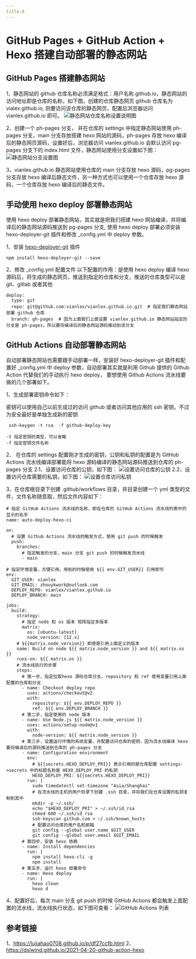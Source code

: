 ```yaml
---
title:6
---
```

# GitHub Pages + GitHub Action + Hexo 搭建自动部署的静态网站

## GitHub Pages 搭建静态网站

1、静态网站的 github 仓库名称必须满足格式：用户名称.github.io，静态网站的访问地址即是仓库的名称，如下图，创建的仓库静态网页 github 仓库名为 vialex.github.io, 则要访问该仓库的静态网页，配置后浏览器访问 vianlex.github.io 即可。
![静态网站仓库名称设置说明图](/images/静态网站仓库名称设置说明图.png)

2、创建一个 ph-pages 分支， 并在仓库的 settings 中指定静态网站使用 ph-pages 分支，main 分支存放搭建 hexo 网站的源码，ph-pages 存放 hexo 编译后的静态网页源码，设置好后，浏览器访问 vianlex.github.io 会默认访问 pg-pages 分支下的 index.html 文件，静态网站使用分支设置如下图：
![静态网站分支设置图](/images/静态网站分支设置图.png)

3、vianlex.github.io 静态网站使用仓库的 main 分支存放 hexo 源码，pg-pages 分支存放 hexo 编译后静态文件，另一种方式也可以使用一个仓库存放 hexo 源码，一个仓库存放 hexo 编译后的静态文件。

## 手动使用 hexo deploy 部署静态网站
使用 hexo deploy 部署静态网站，其实就是把我们搭建 hexo 网站编译，并将编译后的静态网站源码推送到 pg-pages 分支,  使用 hexo deploy 部署必须安装 hexo-deployer-git 插件和修改 _config.yml 中 deploy 参数。

1、安装 [hexo-deployer-git](https://github.com/hexojs/hexo-deployer-git) 插件
```
npm install hexo-deployer-git --save
```
2、修改  _config.yml 配置文件
以下配置的作用：是使用 hexo deploy 编译 hexo 源码后，将生成的静态网页，推送到指定的仓库和分支，推送的仓库类型可以是 git、gitlab 或者其他
```
deploy:
  type: git  
  repo: git@github.com:vianlex/vianlex.github.io.git  # 指定我们静态网站部署 github 仓库
  branch: gh-pages  # 因为上面我们上面设置 vianlex.github.io 静态网站指定的分支是 ph-pages，所以要将编译后的静态网站源码推动到该分支
```

## GitHub Actions 自动部署静态网站
自动部署静态网站也需要跟手动部署一样，安装好 hexo-deployer-git 插件和配置好 _config.yml 中 deploy 参数，自动部署其实就是利用 Github 提供的 Github Action 代替我们的手动执行 hexo deploy，
要想使用 Github Actions 流水线要做的几个部署如下。

1、生成部署密钥命令如下：

密钥可以使用自己以前生成过的访问 github 或者访问其他应用的 ssh 密钥，不过为安全最好是单独生成新的密钥

```
 ssh-keygen -t rsa  -f github-deploy-key

-t 指定密钥的类型，可以省略
-f 指定密钥文件名称

```

2、 在仓库的 settings 配置刚才生成的密钥，公钥和私钥的配置是为 GitHub Actions 流水线编译部署能将 hexo 源码编译的静态网站源码推送到仓库的 ph-pages 分支
2.1、设置访问仓库的公钥，如下图：
![设置访问仓库的公钥](/images/设置访问仓库的公钥.png)
2.2、设置访问仓库需要的私钥，如下图：
![设置仓库访问私钥](/images/设置仓库访问私钥.png)


3、在仓库根目录下创建 .github/workflows 目录，并目录创建一个 yml 类型的文件，文件名称随意取，然后文件内容如下：

```
# 指定 GitHub Actions 流水线的名称，即在仓库的 GitHub Actions 流水线列表中的显示的名字
name: auto-deploy-hexo-ci

on:
  # 设置 Github Actions 流水线的触发方式，使用 git push 的时候触发
  push:  
    branches:
      # 指定触发的分支，main 分支 git push 的时候触发流水线
      - main  

# 指定环境变量，方便引用，用到的时候使用 ${{ env.GIT_USER}} 引用即可
env:
  GIT_USER: vianlex
  GIT_EMAIL: zhouykwork@outlook.com
  DEPLOY_REPO: vianlex/vianlex.github.io
  DEPLOY_BRANCH: main

jobs:
  build:
    strategy:
      # 指定 node 和 os 版本 矩阵指定多版本
      matrix:
        os: [ubuntu-latest]
        node_version: [12.x]
    # ${{matrix.node_version}} 即使是引用上面定义的版本
    name: Build on node ${{ matrix.node_version }} and ${{ matrix.os }}
    runs-on: ${{ matrix.os }}
    # 流水线执行的步骤
    steps:
      # 第一步，指定拉取hexo 源码仓库分支，repository 和 ref 使用变量引用上面配置的仓库和分支
      - name: Checkout deploy repo
        uses: actions/checkout@v2
        with:
          repository: ${{ env.DEPLOY_REPO }}
          ref: ${{ env.DEPLOY_BRANCH }}
      # 第二步，指定使用的 node 版本
      - name: Use Node.js ${{ matrix.node_version }}
        uses: actions/setup-node@v1
        with:
          node-version: ${{ matrix.node_version }}
      # 第三步，设置运行环境的系统变量，并配置访问仓库的密钥，因为流水线编译 hexo 要将编译后的源码推送到仓库的 ph-pages 分支
      - name: Configuration environment
        env:
          # ${{secrets.HEXO_DEPLOY_PRI}} 表示引用的是仓库配置 settings->secrets 中的标题名称是 HEXO_DEPLOY_PRI 的私钥
          HEXO_DEPLOY_PRI: ${{secrets.HEXO_DEPLOY_PRI}}
        run: |
          sudo timedatectl set-timezone "Asia/Shanghai"
          # 在流水线的主机的用户目录下创建 .ssh 目录，并将我们在仓库设置的私钥复制到其中
          mkdir -p ~/.ssh/
          echo "$HEXO_DEPLOY_PRI" > ~/.ssh/id_rsa
          chmod 600 ~/.ssh/id_rsa
          ssh-keyscan github.com > ~/.ssh/known_hosts
          # 配置访问仓库的用户名和邮箱
          git config --global user.name $GIT_USER
          git config --global user.email $GIT_EMAIL
      # 第四步，安装 hexo 依赖
      - name: Install dependencies
        run: |
          npm install hexo-cli -g
          npm install
      # 第五步，运行 hexo 部署命令
      - name: Hexo deploy
        run: |
          hexo clean
          hexo d

```

4、配置好后，每次 main 分支 git push 的时候 GitHub Actions 都会触发上面配置的流水线，流水线执行状态，如下图可查看：
![GitHub Actions 列表](/images/GitHub-Actions列表.png)



## 参考链接

1、https://lujiahao0708.github.io/p/df27ccfb.html
2、https://dslwind.github.io/2021-04-20-github-action-hexo